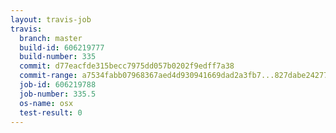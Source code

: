 ```yaml
---
layout: travis-job
travis:
  branch: master
  build-id: 606219777
  build-number: 335
  commit: d77eacfde315becc7975dd057b0202f9edff7a38
  commit-range: a7534fabb07968367aed4d930941669dad2a3fb7...827dabe242779f73a8ec0d0bac89d0ffe5aaa6de
  job-id: 606219788
  job-number: 335.5
  os-name: osx
  test-result: 0
---
```

